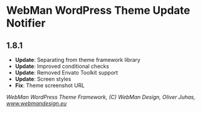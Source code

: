 # WebMan WordPress Theme Update Notifier

## 1.8.1

* **Update**: Separating from theme framework library
* **Update**: Improved conditional checks
* **Update**: Removed Envato Toolkit support
* **Update**: Screen styles
* **Fix**: Theme screenshot URL


*WebMan WordPress Theme Framework, (C) WebMan Design, Oliver Juhas, www.webmandesign.eu*
